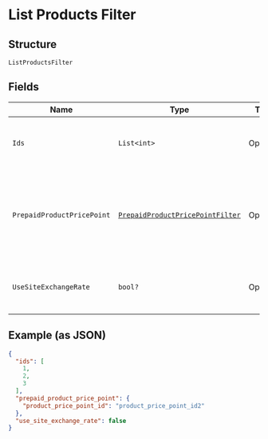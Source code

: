 
# List Products Filter

## Structure

`ListProductsFilter`

## Fields

| Name | Type | Tags | Description |
|  --- | --- | --- | --- |
| `Ids` | `List<int>` | Optional | Allows fetching products with matching id based on provided values. Use in query `filter[ids]=1,2,3`.<br><br>**Constraints**: *Minimum Items*: `1` |
| `PrepaidProductPricePoint` | [`PrepaidProductPricePointFilter`](../../doc/models/prepaid-product-price-point-filter.md) | Optional | Allows fetching products only if a prepaid product price point is present or not. To use this filter you also have to include the following param in the request `include=prepaid_product_price_point`. Use in query `filter[prepaid_product_price_point][product_price_point_id]=not_null`. |
| `UseSiteExchangeRate` | `bool?` | Optional | Allows fetching products with matching use_site_exchange_rate based on provided value (refers to default price point). Use in query `filter[use_site_exchange_rate]=true`. |

## Example (as JSON)

```json
{
  "ids": [
    1,
    2,
    3
  ],
  "prepaid_product_price_point": {
    "product_price_point_id": "product_price_point_id2"
  },
  "use_site_exchange_rate": false
}
```

